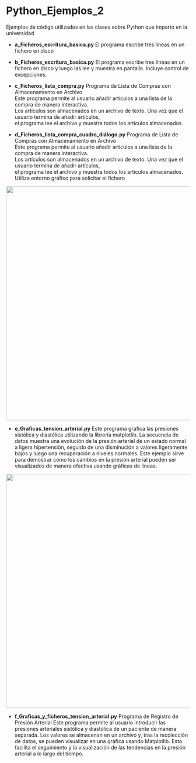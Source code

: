 # Python_Ejemplos_2
 Ejemplos de código utilizados en las clases sobre Python que imparto en la universidad

- **a_Ficheros_escritura_basica.py** 
El programa escribe tres líneas en un fichero en disco

- **b_Ficheros_escritura_basica.py** 
El programa escribe tres líneas en un fichero en disco y luego las lee 
y muestra en pantalla. 
Incluye control de excepciones.

- **c_Ficheros_lista_compra.py** 
Programa de Lista de Compras con Almacenamiento en Archivo<BR>
Este programa permite al usuario añadir artículos a una lista de la compra de manera interactiva.<BR>
Los artículos son almacenados en un archivo de texto. Una vez que el usuario termina de añadir artículos,<BR>
el programa lee el archivo y muestra todos los artículos almacenados.<BR>

- **d_Ficheros_lista_compra_cuadro_diálogo.py**
Programa de Lista de Compras con Almacenamiento en Archivo<BR>
Este programa permite al usuario añadir artículos a una lista de la compra de manera interactiva.<BR>
Los artículos son almacenados en un archivo de texto. Una vez que el usuario termina de añadir artículos,<BR>
el programa lee el archivo y muestra todos los artículos almacenados.<BR>
Utiliza entorno gráfico para solicitar el fichero<BR>

<p align="center">
  <img width="640" src="https://github.com/aalonsopuig/Python_Ejemplos_2/assets/57196844/15b7851a-0bd1-4a98-8b1a-7facd61b72c4">
</p>

- **e_Graficas_tension_arterial.py**
Este programa grafica las presiones sistólica y diastólica utilizando la librería matplotlib.
La secuencia de datos muestra una evolución de la presión arterial de un estado normal a ligera
hipertensión, seguido de una disminución a valores ligeramente bajos y luego una recuperación a
niveles normales. Este ejemplo sirve para demostrar cómo los cambios en la presión arterial pueden
ser visualizados de manera efectiva usando gráficas de líneas.

<p align="center">
  <img width="640" src="https://github.com/aalonsopuig/Python_Ejemplos_2/assets/57196844/1cce7025-2bde-4660-8ead-39441b748880">
</p>


- **f_Graficas_y_ficheros_tension_arterial.py**
Programa de Registro de Presión Arterial
Este programa permite al usuario introducir las presiones arteriales sistólica y diastólica de un paciente de manera separada.
Los valores se almacenan en un archivo y, tras la recolección de datos, se pueden visualizar en una gráfica usando Matplotlib.
Esto facilita el seguimiento y la visualización de las tendencias en la presión arterial a lo largo del tiempo.
